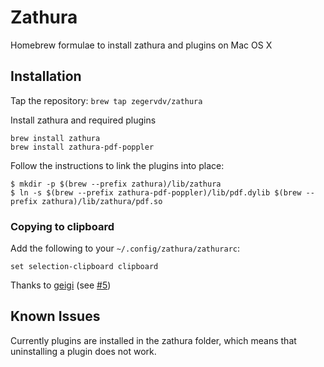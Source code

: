 # Zathura

Homebrew formulae to install zathura and plugins on Mac OS X

## Installation
Tap the repository:
```brew tap zegervdv/zathura```

Install zathura and required plugins
```
brew install zathura
brew install zathura-pdf-poppler
```
Follow the instructions to link the plugins into place:
```
$ mkdir -p $(brew --prefix zathura)/lib/zathura
$ ln -s $(brew --prefix zathura-pdf-poppler)/lib/pdf.dylib $(brew --prefix zathura)/lib/zathura/pdf.so
```

### Copying to clipboard
Add the following to your `~/.config/zathura/zathurarc`:
```
set selection-clipboard clipboard
```
Thanks to [geigi](https://github.com/geigi) (see [#5](https://github.com/zegervdv/homebrew-zathura/issues/5))

## Known Issues
Currently plugins are installed in the zathura folder, which means that uninstalling
a plugin does not work.
